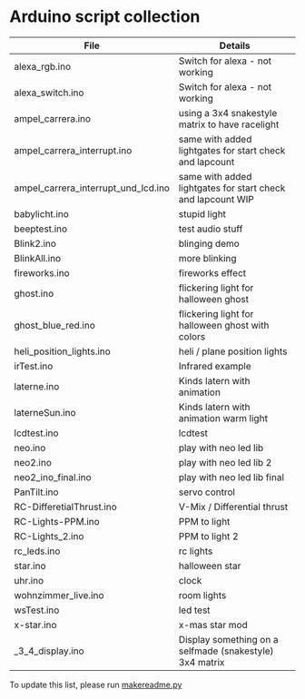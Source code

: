 # Arduino script collection

| File | Details |
| --- | --- |
| alexa_rgb.ino | Switch for alexa - not working |
| alexa_switch.ino | Switch for alexa - not working |
| ampel_carrera.ino | using a 3x4 snakestyle matrix to have racelight |
| ampel_carrera_interrupt.ino | same with added lightgates for start check and lapcount |
| ampel_carrera_interrupt_und_lcd.ino | same with added lightgates for start check and lapcount WIP |
| babylicht.ino | stupid light |
| beeptest.ino | test audio stuff |
| Blink2.ino | blinging demo |
| BlinkAll.ino | more blinking |
| fireworks.ino | fireworks effect |
| ghost.ino | flickering light for halloween ghost |
| ghost_blue_red.ino | flickering light for halloween ghost with colors |
| heli_position_lights.ino | heli / plane position lights |
| irTest.ino | Infrared example |
| laterne.ino | Kinds latern with animation |
| laterneSun.ino | Kinds latern with animation warm light |
| lcdtest.ino | lcdtest |
| neo.ino | play with neo led lib |
| neo2.ino | play with neo led lib 2 |
| neo2_ino_final.ino | play with neo led lib final |
| PanTilt.ino | servo control |
| RC-DifferetialThrust.ino | V-Mix / Differential thrust |
| RC-Lights-PPM.ino | PPM to light |
| RC-Lights_2.ino | PPM to light 2 |
| rc_leds.ino | rc lights |
| star.ino | halloween star |
| uhr.ino | clock |
| wohnzimmer_live.ino | room lights |
| wsTest.ino | led test |
| x-star.ino | x-mas star mod |
| _3_4_display.ino | Display something on a selfmade (snakestyle) 3x4 matrix |



 To update this list, please run [makereadme.py](./makereadme.py)